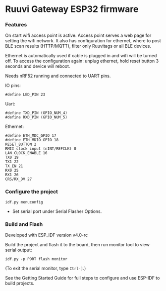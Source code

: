 # Ruuvi Gateway ESP32 firmware

### Features

On start wifi access point is active. Access point serves a web page for setting the wifi network. It also has configuration for ethernet, where to post BLE scan results (HTTP/MQTT), filter only Ruuvitags or all BLE devices.

Ethernet is automatically used if cable is plugged in and wifi will be turned off. To access the configuration again: unplug ethernet, hold reset button 3 seconds and device will reboot.

Needs nRF52 running and connected to UART pins.

IO pins:
```
#define LED_PIN 23
```
Uart:
```
#define TXD_PIN (GPIO_NUM_4)
#define RXD_PIN (GPIO_NUM_5)
```
Ethernet:
```
#define ETH_MDC_GPIO 17
#define ETH_MDIO_GPIO 18
RESET_BUTTON 2
RMII clock input (nINT/REFCLK) 0
LAN_CLOCK_ENABLE 16
TX0 19
TX1 22
TX_EN 21
RX0 25
RX1 26
CRS/RX_DV 27
```

### Configure the project

```
idf.py menuconfig
```

* Set serial port under Serial Flasher Options.

### Build and Flash

Developed with ESP_IDF version v4.0-rc

Build the project and flash it to the board, then run monitor tool to view serial output:

```
idf.py -p PORT flash monitor
```

(To exit the serial monitor, type ``Ctrl-]``.)

See the Getting Started Guide for full steps to configure and use ESP-IDF to build projects.
